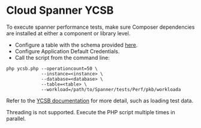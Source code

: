 # Cloud Spanner YCSB

To execute spanner performance tests, make sure Composer dependencies are installed at either a component or library level.

* Configure a table with the schema provided [here](https://github.com/brianfrankcooper/YCSB/tree/master/cloudspanner).
* Configure Application Default Credentials.
* Call the script from the command line:

```
php ycsb.php --operationcount=50 \
             --instance=<instance> \
             --database=<database> \
             --table=<table> \
             --workload=/path/to/Spanner/tests/Perf/pkb/workloada
```

Refer to the [YCSB documentation](https://github.com/brianfrankcooper/YCSB/tree/master/cloudspanner) for more detail, such as loading test data.

Threading is not supported. Execute the PHP script multiple times in parallel.
